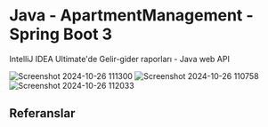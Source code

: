 # Java - ApartmentManagement - Spring Boot 3

IntelliJ IDEA Ultimate'de Gelir-gider raporları - Java web API

![Screenshot 2024-10-26 111300](https://github.com/user-attachments/assets/c200f864-b6b7-4b41-a124-7f3ea244a8e4)
![Screenshot 2024-10-26 110758](https://github.com/user-attachments/assets/a54a9913-7a74-4519-bb59-48540a56efae)
![Screenshot 2024-10-26 112033](https://github.com/user-attachments/assets/103269a1-19d7-4087-a630-fd8629a6f982)

## Referanslar
